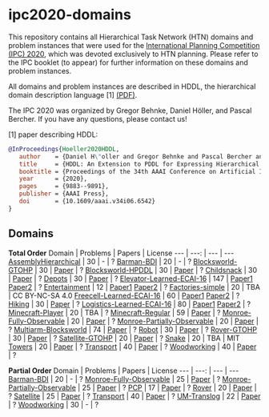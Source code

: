 # ipc2020-domains
This repository contains all Hierarchical Task Network (HTN) domains and problem instances that were used for the [International Planning Competition (IPC) 2020](http://ipc2020.hierarchical-task.net), which was devoted exclusively to HTN planning.
Please refer to the IPC booklet (to appear) for further information on these domains and problem instances.

All domains and problem instances are described in HDDL, the hierarchical domain description language [1] [(PDF)](https://ojs.aaai.org/index.php/AAAI/article/view/6542/6398).

The IPC 2020 was organized by Gregor Behnke, Daniel Höller, and Pascal Bercher. If you have any questions, please contact us!

[1] paper describing HDDL:

```bibtex
@InProceedings{Hoeller2020HDDL,
   author    = {Daniel H\"oller and Gregor Behnke and Pascal Bercher and Susanne Biundo and Humbert Fiorino and Damien Pellier and Ron Alford},
   title     = {HDDL: An Extension to PDDL for Expressing Hierarchical Planning Problems},
   booktitle = {Proceedings of the 34th AAAI Conference on Artificial Intelligence (AAAI 2020)},
   year      = {2020},
   pages     = {9883--9891},
   publisher = {AAAI Press},
   doi       = {10.1609/aaai.v34i06.6542}
}
```

## Domains

**Total Order**
Domain | Problems | Papers | License
--- | ---: | --- | ---
[AssemblyHierarchical](total-order/AssemblyHierarchical) | 30 | - | ?
[Barman-BDI](total-order/Barman-BDI) | 20 | - | ?
[Blocksworld-GTOHP](total-order/Blocksworld-GTOHP) | 30 | [Paper](https://ojs.aaai.org/index.php/ICAPS/article/view/3502/3370 "Tree-REX: SAT-based Tree Exploration for Efficient and High-Quality HTN Planning") | ?
[Blocksworld-HPDDL](total-order/Blocksworld-HPDDL) | 30 | [Paper](https://www.aaai.org/ocs/index.php/ICAPS/ICAPS16/paper/view/13174/12657 "Bound to Plan: Exploiting Classical Heuristics via Automatic Translations of Tail-Recursive HTN Problems") | ?
[Childsnack](total-order/Childsnack) | 30 | [Paper](https://www.researchgate.net/publication/320492086_Grounding_of_HTN_Planning_Domain "Grounding of HTN Planning Domain") | ?
[Depots](total-order/Depots) | 30 | [Paper](https://ojs.aaai.org/index.php/ICAPS/article/view/3502/3370 "Tree-REX: SAT-based Tree Exploration for Efficient and High-Quality HTN Planning") | ?
[Elevator-Learned-ECAI-16](total-order/Elevator-Learned-ECAI-16) | 147 | [Paper1](https://pdfs.semanticscholar.org/93e8/f422f8ce4ab102b2a4d2e4cd57af19e605b8.pdf "Constructing hierarchical task models using invariance analysis") [Paper2](https://www.tdx.cat/handle/10803/458525#page=1 "Novel approaches for generalized planning") | ?
[Entertainment](total-order/Entertainment) | 12 | [Paper1](https://ojs.aaai.org/index.php/AAAI/article/view/12083 "totSAT-Totally-ordered hierarchical planning through SAT") [Paper2](https://ojs.aaai.org/index.php/ICAPS/article/view/13900 "A generic method to guide HTN progression search with classical heuristics") | ?
[Factories-simple](total-order/Factories-simple) | 20 | TBA | CC BY-NC-SA 4.0
[Freecell-Learned-ECAI-16](total-order/Freecell-Learned-ECAI-16) | 60 | [Paper1](https://pdfs.semanticscholar.org/93e8/f422f8ce4ab102b2a4d2e4cd57af19e605b8.pdf "Constructing hierarchical task models using invariance analysis") [Paper2](https://www.tdx.cat/handle/10803/458525#page=1 "Novel approaches for generalized planning") | ?
[Hiking](total-order/Hiking) | 30 | [Paper](https://ojs.aaai.org/index.php/ICAPS/article/view/3502/3370 "Tree-REX: SAT-based Tree Exploration for Efficient and High-Quality HTN Planning") | ?
[Logistics-Learned-ECAI-16](total-order/Logistics-Learned-ECAI-16) | 80 | [Paper1](https://pdfs.semanticscholar.org/93e8/f422f8ce4ab102b2a4d2e4cd57af19e605b8.pdf "Constructing hierarchical task models using invariance analysis") [Paper2](https://www.tdx.cat/handle/10803/458525#page=1 "Novel approaches for generalized planning") | ?
[Minecraft-Player](total-order/Minecraft-Player) | 20 | TBA | ?
[Minecraft-Regular](total-order/Minecraft-Regular) | 59 | [Paper](https://openreview.net/pdf?id=BkgyvHSWFV "Construction-Planning Models in Minecraft") | ?
[Monroe-Fully-Observable](total-order/Monroe-Fully-Observable) | 20 | [Paper](https://www.uni-ulm.de/fileadmin/website_uni_ulm/iui.inst.090/Publikationen/2018/Hoeller2018PlanRec.pdf "Plan and goal recognition as HTN planning") | ?
[Monroe-Partially-Observable](total-order/Monroe-Partially-Observable) | 20 | [Paper](https://www.uni-ulm.de/fileadmin/website_uni_ulm/iui.inst.090/Publikationen/2018/Hoeller2018PlanRec.pdf "Plan and goal recognition as HTN planning") | ?
[Multiarm-Blocksworld](total-order/Multiarm-Blocksworld) | 74 | [Paper](https://www.aaai.org/ocs/index.php/ICAPS/ICAPS16/paper/view/13174/12657 "Bound to Plan: Exploiting Classical Heuristics via Automatic Translations of Tail-Recursive HTN Problems") | ?
[Robot](total-order/Robot) | 30 | [Paper](https://www.aaai.org/ocs/index.php/ICAPS/ICAPS16/paper/view/13174/12657 "Bound to Plan: Exploiting Classical Heuristics via Automatic Translations of Tail-Recursive HTN Problems") | ?
[Rover-GTOHP](total-order/Rover-GTOHP) | 30 | [Paper](https://www.researchgate.net/publication/320492086_Grounding_of_HTN_Planning_Domain "Grounding of HTN Planning Domain") | ?
[Satellite-GTOHP](total-order/Satellite-GTOHP) | 20 | [Paper](https://www.researchgate.net/publication/320492086_Grounding_of_HTN_Planning_Domain "Grounding of HTN Planning Domain") | ?
[Snake](total-order/Snake) | 20 | TBA | MIT
[Towers](total-order/Towers) | 20 | [Paper](https://www.aaai.org/ocs/index.php/ICAPS/ICAPS16/paper/view/13174/12657 "Bound to Plan: Exploiting Classical Heuristics via Automatic Translations of Tail-Recursive HTN Problems") | ?
[Transport](total-order/Transport) | 40 | [Paper](https://ojs.aaai.org/index.php/AAAI/article/view/12083 "totSAT-Totally-ordered hierarchical planning through SAT") | ?
[Woodworking](total-order/Woodworking) | 40 | [Paper](https://ojs.aaai.org/index.php/AAAI/article/view/12083 "totSAT-Totally-ordered hierarchical planning through SAT") | ?

**Partial Order**
Domain | Problems | Papers | License
--- | ---: | --- | ---
[Barman-BDI](partial-order/Barman-BDI) | 20 | - | ?
[Monroe-Fully-Observable](partial-order/Monroe-Fully-Observable) | 25 | [Paper](https://www.uni-ulm.de/fileadmin/website_uni_ulm/iui.inst.090/Publikationen/2018/Hoeller2018PlanRec.pdf "Plan and goal recognition as HTN planning") | ?
[Monroe-Partially-Observable](partial-order/Monroe-Partially-Observable) | 25 | [Paper](https://www.uni-ulm.de/fileadmin/website_uni_ulm/iui.inst.090/Publikationen/2018/Hoeller2018PlanRec.pdf "Plan and goal recognition as HTN planning") | ?
[PCP](partial-order/PCP) | 17 | [Paper](https://ojs.aaai.org/index.php/ICAPS/article/view/13900 "A generic method to guide HTN progression search with classical heuristics") | ?
[Rover](partial-order/Rover) | 20 | [Paper](https://ojs.aaai.org/index.php/ICAPS/article/view/13900 "A generic method to guide HTN progression search with classical heuristics") | ?
[Satellite](partial-order/Satellite) | 25 | [Paper](https://oparu.uni-ulm.de/xmlui/handle/123456789/1072 "Hybrid Planning & Scheduling") | ?
[Transport](partial-order/Transport) | 40 | [Paper](https://ojs.aaai.org/index.php/ICAPS/article/view/13900 "A generic method to guide HTN progression search with classical heuristics") | ?
[UM-Translog](partial-order/UM-Translog) | 22 | [Paper](https://oparu.uni-ulm.de/xmlui/handle/123456789/1072 "Hybrid Planning & Scheduling") | ?
[Woodworking](partial-order/Woodworking) | 30 | - | ?
